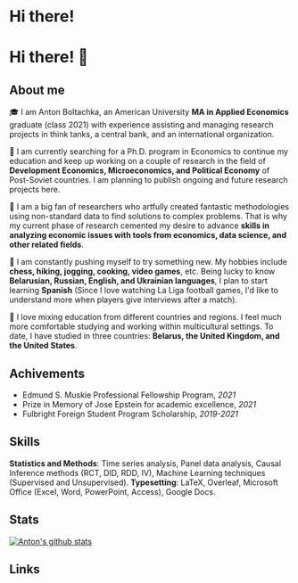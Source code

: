 # Hi there! <h1>Hi there! <span class="wave">👋</span></h1>
## About me

🎓 I am Anton Boltachka, an American University **MA in Applied Economics** graduate (class 2021) with experience assisting and managing research projects in think tanks, a central bank, and an international organization.

🔭  I am currently searching for a Ph.D. program in Economics to continue my education and keep up working on a couple of research in the field of **Development Economics, Microeconomics, and Political Economy** of Post-Soviet countries. I am planning to publish ongoing and future research projects here.

🌱  I am a big fan of researchers who artfully created fantastic methodologies using non-standard data to find solutions to complex problems. That is why my current phase of research cemented my desire to advance **skills in analyzing economic issues with tools from economics, data science, and other related fields**. 

📖 I am constantly pushing myself to try something new. My hobbies include **chess, hiking, jogging, cooking, video games**, etc. Being lucky to know **Belarusian, Russian, English, and Ukrainian languages**, I plan to start learning **Spanish** (Since I love watching La Liga football games, I'd like to understand more when players give interviews after a match).

🚀 I love mixing education from different countries and regions. I feel much more comfortable studying and working within multicultural settings. To date, I have studied in three countries: **Belarus, the United Kingdom, and the United States**.


## Achivements

- Edmund S. Muskie Professional Fellowship Program, *2021*
- Prize in Memory of Jose Epstein for academic excellence, *2021*
- Fulbright Foreign Student Program Scholarship, *2019-2021*
  
## Skills

**Statistics and Methods**: Time series analysis, Panel data analysis, Causal Inference methods (RCT, DID, RDD, IV), Machine Learning techniques (Supervised and Unsupervised).
**Typesetting**: LaTeX, Overleaf, Microsoft Office (Excel, Word, PowerPoint, Access), Google Docs.


## Stats

[![Anton's github stats](https://github-readme-stats.vercel.app/api?username=aboltachka&count_private=true&show_icons=true&theme=radical&hide_rank=false)](https://github.com/anuraghazra/github-readme-stats)

## Links



